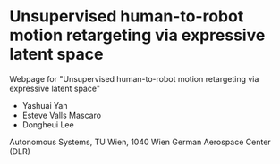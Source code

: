 # Unsupervised human-to-robot motion retargeting via expressive latent space


Webpage for "Unsupervised human-to-robot motion retargeting via expressive latent space"
- Yashuai Yan
- Esteve Valls Mascaro
- Dongheui Lee

Autonomous Systems, TU Wien, 1040 Wien
German Aerospace Center (DLR)
                
